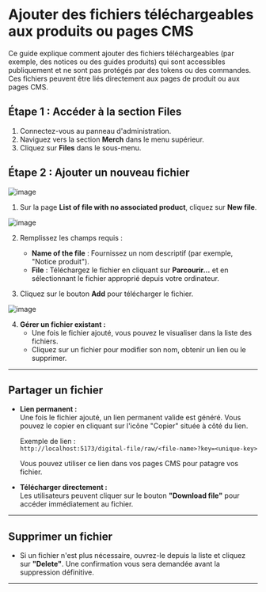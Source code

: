 # Ajouter des fichiers téléchargeables aux produits ou pages CMS

Ce guide explique comment ajouter des fichiers téléchargeables (par exemple, des notices ou des guides produits) qui sont accessibles publiquement et ne sont pas protégés par des tokens ou des commandes. Ces fichiers peuvent être liés directement aux pages de produit ou aux pages CMS.

## Étape 1 : Accéder à la section **Files**

1. Connectez-vous au panneau d'administration.
2. Naviguez vers la section **Merch** dans le menu supérieur.
3. Cliquez sur **Files** dans le sous-menu.

## Étape 2 : Ajouter un nouveau fichier

![image](https://github.com/user-attachments/assets/3b9ca426-34f1-4905-af05-24f3b16ade14)

1. Sur la page **List of file with no associated product**, cliquez sur **New file**.

![image](https://github.com/user-attachments/assets/f4f64cd9-bedb-4af9-8626-90178c95b178)

2. Remplissez les champs requis :

   - **Name of the file** : Fournissez un nom descriptif (par exemple, "Notice produit").
   - **File** : Téléchargez le fichier en cliquant sur **Parcourir...** et en sélectionnant le fichier approprié depuis votre ordinateur.

3. Cliquez sur le bouton **Add** pour télécharger le fichier.

![image](https://github.com/user-attachments/assets/2687f745-4c29-4c85-8c92-6df71c041b91)

4. **Gérer un fichier existant :**
   - Une fois le fichier ajouté, vous pouvez le visualiser dans la liste des fichiers.
   - Cliquez sur un fichier pour modifier son nom, obtenir un lien ou le supprimer.

---

## Partager un fichier

- **Lien permanent :**  
  Une fois le fichier ajouté, un lien permanent valide est généré. Vous pouvez le copier en cliquant sur l'icône "Copier" située à côté du lien.

  Exemple de lien :  
  `http://localhost:5173/digital-file/raw/<file-name>?key=<unique-key>`

  Vous pouvez utiliser ce lien dans vos pages CMS pour patagre vos fichier.

- **Télécharger directement :**  
  Les utilisateurs peuvent cliquer sur le bouton **"Download file"** pour accéder immédiatement au fichier.

---

## Supprimer un fichier

- Si un fichier n'est plus nécessaire, ouvrez-le depuis la liste et cliquez sur **"Delete"**. Une confirmation vous sera demandée avant la suppression définitive.

---
